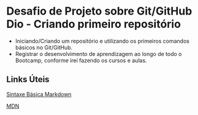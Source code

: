 # Desafio de Projeto sobre Git/GitHub Dio - Criando primeiro repositório
- Iniciando/Criando um repositório e utilizando os primeiros comandos básicos no Git/GitHub.
- Registrar o desenvolvimento de aprendizagem ao longo de todo o Bootcamp, conforme irei fazendo os cursos e aulas.

## Links Úteis
[Sintaxe Básica Markdown](https://www.markdownguide.org/basic-syntax/)

[MDN](https://developer.mozilla.org/pt-BR/)

